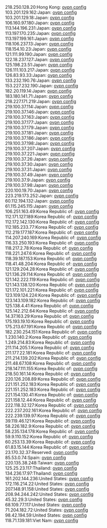 218.250.128.20:Hong Kong: [ovpn config](vpn/218_250_128_20.ovpn)  
103.201.129.162:Japan: [ovpn config](vpn/103_201_129_162.ovpn)  
103.201.129.18:Japan: [ovpn config](vpn/103_201_129_18.ovpn)  
106.160.97.180:Japan: [ovpn config](vpn/106_160_97_180.ovpn)  
113.144.196.231:Japan: [ovpn config](vpn/113_144_196_231.ovpn)  
113.197.170.235:Japan: [ovpn config](vpn/113_197_170_235.ovpn)  
113.197.199.161:Japan: [ovpn config](vpn/113_197_199_161.ovpn)  
118.106.237.13:Japan: [ovpn config](vpn/118_106_237_13.ovpn)  
118.154.10.23:Japan: [ovpn config](vpn/118_154_10_23.ovpn)  
121.111.99.190:Japan: [ovpn config](vpn/121_111_99_190.ovpn)  
122.18.237.127:Japan: [ovpn config](vpn/122_18_237_127.ovpn)  
125.198.23.51:Japan: [ovpn config](vpn/125_198_23_51.ovpn)  
126.111.103.217:Japan: [ovpn config](vpn/126_111_103_217.ovpn)  
126.83.93.33:Japan: [ovpn config](vpn/126_83_93_33.ovpn)  
133.232.190.76:Japan: [ovpn config](vpn/133_232_190_76.ovpn)  
153.227.232.190:Japan: [ovpn config](vpn/153_227_232_190.ovpn)  
182.20.119.14:Japan: [ovpn config](vpn/182_20_119_14.ovpn)  
183.180.141.71:Japan: [ovpn config](vpn/183_180_141_71.ovpn)  
218.227.171.219:Japan: [ovpn config](vpn/218_227_171_219.ovpn)  
219.100.37.114:Japan: [ovpn config](vpn/219_100_37_114.ovpn)  
219.100.37.146:Japan: [ovpn config](vpn/219_100_37_146.ovpn)  
219.100.37.163:Japan: [ovpn config](vpn/219_100_37_163.ovpn)  
219.100.37.177:Japan: [ovpn config](vpn/219_100_37_177.ovpn)  
219.100.37.179:Japan: [ovpn config](vpn/219_100_37_179.ovpn)  
219.100.37.181:Japan: [ovpn config](vpn/219_100_37_181.ovpn)  
219.100.37.186:Japan: [ovpn config](vpn/219_100_37_186.ovpn)  
219.100.37.198:Japan: [ovpn config](vpn/219_100_37_198.ovpn)  
219.100.37.207:Japan: [ovpn config](vpn/219_100_37_207.ovpn)  
219.100.37.221:Japan: [ovpn config](vpn/219_100_37_221.ovpn)  
219.100.37.26:Japan: [ovpn config](vpn/219_100_37_26.ovpn)  
219.100.37.30:Japan: [ovpn config](vpn/219_100_37_30.ovpn)  
219.100.37.31:Japan: [ovpn config](vpn/219_100_37_31.ovpn)  
219.100.37.49:Japan: [ovpn config](vpn/219_100_37_49.ovpn)  
219.100.37.9:Japan: [ovpn config](vpn/219_100_37_9.ovpn)  
219.100.37.98:Japan: [ovpn config](vpn/219_100_37_98.ovpn)  
220.100.19.70:Japan: [ovpn config](vpn/220_100_19_70.ovpn)  
223.219.173.252:Japan: [ovpn config](vpn/223_219_173_252.ovpn)  
60.112.194.132:Japan: [ovpn config](vpn/60_112_194_132.ovpn)  
61.115.245.115:Japan: [ovpn config](vpn/61_115_245_115.ovpn)  
106.251.163.49:Korea Republic of: [ovpn config](vpn/106_251_163_49.ovpn)  
112.171.127.189:Korea Republic of: [ovpn config](vpn/112_171_127_189.ovpn)  
112.172.142.130:Korea Republic of: [ovpn config](vpn/112_172_142_130.ovpn)  
112.185.233.77:Korea Republic of: [ovpn config](vpn/112_185_233_77.ovpn)  
112.219.177.187:Korea Republic of: [ovpn config](vpn/112_219_177_187.ovpn)  
114.207.240.169:Korea Republic of: [ovpn config](vpn/114_207_240_169.ovpn)  
116.33.250.193:Korea Republic of: [ovpn config](vpn/116_33_250_193.ovpn)  
118.217.2.78:Korea Republic of: [ovpn config](vpn/118_217_2_78.ovpn)  
118.221.247.6:Korea Republic of: [ovpn config](vpn/118_221_247_6.ovpn)  
118.39.187.153:Korea Republic of: [ovpn config](vpn/118_39_187_153.ovpn)  
118.41.48.204:Korea Republic of: [ovpn config](vpn/118_41_48_204.ovpn)  
121.129.204.28:Korea Republic of: [ovpn config](vpn/121_129_204_28.ovpn)  
121.136.29.114:Korea Republic of: [ovpn config](vpn/121_136_29_114.ovpn)  
121.142.222.119:Korea Republic of: [ovpn config](vpn/121_142_222_119.ovpn)  
121.143.138.120:Korea Republic of: [ovpn config](vpn/121_143_138_120.ovpn)  
121.172.101.221:Korea Republic of: [ovpn config](vpn/121_172_101_221.ovpn)  
123.109.124.224:Korea Republic of: [ovpn config](vpn/123_109_124_224.ovpn)  
123.143.109.182:Korea Republic of: [ovpn config](vpn/123_143_109_182.ovpn)  
125.138.4.41:Korea Republic of: [ovpn config](vpn/125_138_4_41.ovpn)  
125.142.212.64:Korea Republic of: [ovpn config](vpn/125_142_212_64.ovpn)  
14.37.163.29:Korea Republic of: [ovpn config](vpn/14_37_163_29.ovpn)  
175.193.19.10:Korea Republic of: [ovpn config](vpn/175_193_19_10.ovpn)  
175.213.67.191:Korea Republic of: [ovpn config](vpn/175_213_67_191.ovpn)  
182.230.254.151:Korea Republic of: [ovpn config](vpn/182_230_254_151.ovpn)  
1.230.140.2:Korea Republic of: [ovpn config](vpn/1_230_140_2.ovpn)  
1.249.214.83:Korea Republic of: [ovpn config](vpn/1_249_214_83.ovpn)  
211.114.205.1:Korea Republic of: [ovpn config](vpn/211_114_205_1.ovpn)  
211.177.22.181:Korea Republic of: [ovpn config](vpn/211_177_22_181.ovpn)  
211.214.139.202:Korea Republic of: [ovpn config](vpn/211_214_139_202.ovpn)  
211.48.67.108:Korea Republic of: [ovpn config](vpn/211_48_67_108.ovpn)  
218.147.111.155:Korea Republic of: [ovpn config](vpn/218_147_111_155.ovpn)  
218.50.161.14:Korea Republic of: [ovpn config](vpn/218_50_161_14.ovpn)  
220.126.208.89:Korea Republic of: [ovpn config](vpn/220_126_208_89.ovpn)  
221.151.252.183:Korea Republic of: [ovpn config](vpn/221_151_252_183.ovpn)  
221.151.252.183:Korea Republic of: [ovpn config](vpn/221_151_252_183.ovpn)  
221.154.130.41:Korea Republic of: [ovpn config](vpn/221_154_130_41.ovpn)  
221.158.12.44:Korea Republic of: [ovpn config](vpn/221_158_12_44.ovpn)  
222.118.32.127:Korea Republic of: [ovpn config](vpn/222_118_32_127.ovpn)  
222.237.202.161:Korea Republic of: [ovpn config](vpn/222_237_202_161.ovpn)  
222.239.139.97:Korea Republic of: [ovpn config](vpn/222_239_139_97.ovpn)  
39.119.46.121:Korea Republic of: [ovpn config](vpn/39_119_46_121.ovpn)  
58.226.182.9:Korea Republic of: [ovpn config](vpn/58_226_182_9.ovpn)  
58.235.134.178:Korea Republic of: [ovpn config](vpn/58_235_134_178.ovpn)  
59.9.110.152:Korea Republic of: [ovpn config](vpn/59_9_110_152.ovpn)  
60.253.13.39:Korea Republic of: [ovpn config](vpn/60_253_13_39.ovpn)  
61.83.15.144:Korea Republic of: [ovpn config](vpn/61_83_15_144.ovpn)  
23.170.32.37:Reserved: [ovpn config](vpn/23_170_32_37.ovpn)  
85.53.0.74:Spain: [ovpn config](vpn/85_53_0_74.ovpn)  
220.135.38.248:Taiwan: [ovpn config](vpn/220_135_38_248.ovpn)  
125.25.23.117:Thailand: [ovpn config](vpn/125_25_23_117.ovpn)  
134.236.17.97:Thailand: [ovpn config](vpn/134_236_17_97.ovpn)  
161.202.144.236:United States: [ovpn config](vpn/161_202_144_236.ovpn)  
172.116.214.22:United States: [ovpn config](vpn/172_116_214_22.ovpn)  
207.148.91.158:United States: [ovpn config](vpn/207_148_91_158.ovpn)  
208.94.244.242:United States: [ovpn config](vpn/208_94_244_242.ovpn)  
45.32.29.3:United States: [ovpn config](vpn/45_32_29_3.ovpn)  
68.109.77.117:United States: [ovpn config](vpn/68_109_77_117.ovpn)  
71.204.182.72:United States: [ovpn config](vpn/71_204_182_72.ovpn)  
98.42.194.59:United States: [ovpn config](vpn/98_42_194_59.ovpn)  
118.71.139.181:Viet Nam: [ovpn config](vpn/118_71_139_181.ovpn)  
